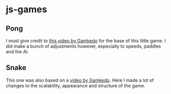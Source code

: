 # js-games

## Pong
I must give credit to [this video by Gamkedo](https://www.youtube.com/watch?v=KoWqdEACyLI) for the base of this little game. I did make a bunch of adjustments however, especially to speeds, paddles and the AI.

## Snake
This one was also based on a [video by Gamkedo](https://www.youtube.com/watch?v=xGmXxplj6vs). Here I made a lot of changes to the scalability, appearance and structure of the game.

